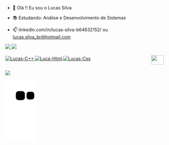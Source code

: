 - 👋 Olá !! Eu sou o Lucas Silva

- 📚 Estudando: Análise e Desenvolvimento de Sistemas

- 📫 linkedin.com/in/lucas-silva-b64632152/  ou
                       lucas.silva_br@hotmail.com

<div>
  <a href="https://github.com/Lucasilvabr">
  <img height="180em" src="https://github-readme-stats.vercel.app/api?username=Lucasilvabr&show_icons=true&theme=dark&include_all_commits=true&count_private=true"/>
  <img height="180em" src="https://github-readme-stats.vercel.app/api/top-langs/?username=Lucasilvabr&layout=compact&langs_count=7&theme=dark"/>
</div>
 
<div style="display: inline_block"><br>
  <img align="center" alt="Lucas-C++" height="30" width="40" src="https://cdn.jsdelivr.net/gh/devicons/devicon/icons/cplusplus/cplusplus-original.svg" />
  <img align="center" alt="Luca-Html" height="30" width="40" src="https://cdn.jsdelivr.net/gh/devicons/devicon/icons/html5/html5-original.svg" />
  <img align="center" alt="Lucas-Css" height="30" width="40" src="https://cdn.jsdelivr.net/gh/devicons/devicon/icons/css3/css3-original.svg" />
  <img align="right" src="estecomputador/imagens/yoda.gif" height="30" width="40" />
</div>

  ##
  
<div> 
 </a> 
  <a href="https://www.linkedin.com/in/lucas-silva-b64632152/" target="_blank"><img src="https://img.shields.io/badge/-LinkedIn-%230077B5?style=for-the-badge&logo=linkedin&logoColor=white" target="_blank"></a> 
  
  ![Snake animation](https://github.com/rafaballerini/rafaballerini/blob/output/github-contribution-grid-snake.svg)
